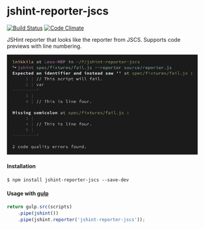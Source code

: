 jshint-reporter-jscs
====================

[![Build Status][travis-badge]][travis]
[![Code Climate][cc-badge]][cc]

JSHint reporter that looks like the reporter from JSCS. Supports code previews
with line numbering.

![Screenshot](resources/screenshot.png)

#### Installation

```sh-session
$ npm install jshint-reporter-jscs --save-dev
```

#### Usage with [gulp](https://github.com/gulpjs)

```js
return gulp.src(scripts)
    .pipe(jshint())
    .pipe(jshint.reporter('jshint-reporter-jscs'));
```

[travis-badge]: https://img.shields.io/travis/lnikkila/jshint-reporter-jscs/master.svg?style=flat-square
[travis]:       https://travis-ci.org/lnikkila/jshint-reporter-jscs
[cc-badge]:     https://img.shields.io/codeclimate/github/lnikkila/jshint-reporter-jscs.svg?style=flat-square
[cc]:           https://codeclimate.com/github/lnikkila/jshint-reporter-jscs
